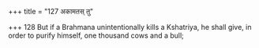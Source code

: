 +++
title = "127 अकामतस् तु"

+++
128	But if a Brahmana unintentionally kills a Kshatriya, he shall give, in order to purify himself, one thousand cows and a bull;